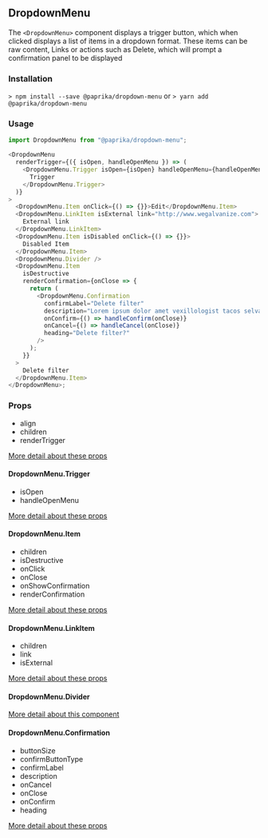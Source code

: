 ## DropdownMenu

The `<DropdownMenu>` component displays a trigger button, which when clicked displays a list of items in a dropdown format. These items can be raw content, Links or actions such as Delete, which will prompt a confirmation panel to be displayed

### Installation

`> npm install --save @paprika/dropdown-menu`
or
`> yarn add @paprika/dropdown-menu`

### Usage

```js
import DropdownMenu from "@paprika/dropdown-menu";

<DropdownMenu
  renderTrigger={({ isOpen, handleOpenMenu }) => (
    <DropdownMenu.Trigger isOpen={isOpen} handleOpenMenu={handleOpenMenu}>
      Trigger
    </DropdownMenu.Trigger>
  )}
>
  <DropdownMenu.Item onClick={() => {}}>Edit</DropdownMenu.Item>
  <DropdownMenu.LinkItem isExternal link="http://www.wegalvanize.com">
    External link
  </DropdownMenu.LinkItem>
  <DropdownMenu.Item isDisabled onClick={() => {}}>
    Disabled Item
  </DropdownMenu.Item>
  <DropdownMenu.Divider />
  <DropdownMenu.Item
    isDestructive
    renderConfirmation={onClose => {
      return (
        <DropdownMenu.Confirmation
          confirmLabel="Delete filter"
          description="Lorem ipsum dolor amet vexillologist tacos selvage narwhal butcher twee ethical hot chicken"
          onConfirm={() => handleConfirm(onClose)}
          onCancel={() => handleCancel(onClose)}
          heading="Delete filter?"
        />
      );
    }}
  >
    Delete filter
  </DropdownMenu.Item>
</DropdownMenu>;
```

### Props

- align
- children
- renderTrigger

[More detail about these props](https://github.com/acl-services/paprika/blob/master/packages/DropdownMenu/src/DropdownMenu.js)

#### DropdownMenu.Trigger

- isOpen
- handleOpenMenu

[More detail about these props](https://github.com/acl-services/paprika/blob/master/packages/DropdownMenu/src/components/Trigger/Trigger.js)

#### DropdownMenu.Item

- children
- isDestructive
- onClick
- onClose
- onShowConfirmation
- renderConfirmation

[More detail about these props](https://github.com/acl-services/paprika/blob/master/packages/DropdownMenu/src/components/Item/Item.js)

#### DropdownMenu.LinkItem

- children
- link
- isExternal

[More detail about these props](https://github.com/acl-services/paprika/blob/master/packages/DropdownMenu/src/components/LinkItem/LinkItem.js)

#### DropdownMenu.Divider

[More detail about this component](https://github.com/acl-services/paprika/blob/master/packages/DropdownMenu/src/components/Divider/Divider.js)

#### DropdownMenu.Confirmation

- buttonSize
- confirmButtonType
- confirmLabel
- description
- onCancel
- onClose
- onConfirm
- heading

[More detail about these props](https://github.com/acl-services/paprika/blob/master/packages/DropdownMenu/src/components/Confirmation/Confirmation.js)
